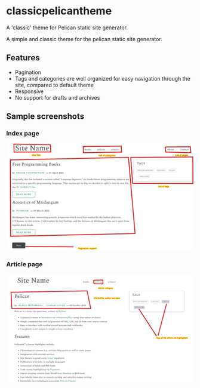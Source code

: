 # classicpelicantheme
A 'classic' theme for Pelican static site generator.

A simple and classic theme for the pelican static site generator. 


## Features

* Pagination
* Tags and categories are well organized for easy navigation through the site, compared to default theme
* Responsive
* No support for drafts and archives

## Sample screenshots

### Index page

![Index page](examples/index.png "Index page")

### Article page

![Article page](examples/article.png "Article page")
